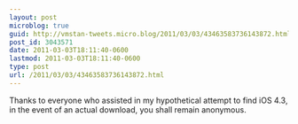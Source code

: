 ```yaml
---
layout: post
microblog: true
guid: http://vmstan-tweets.micro.blog/2011/03/03/43463583736143872.html
post_id: 3043571
date: 2011-03-03T18:11:40-0600
lastmod: 2011-03-03T18:11:40-0600
type: post
url: /2011/03/03/43463583736143872.html
---
```

Thanks to everyone who assisted in my hypothetical attempt to find iOS 4.3, in the event of an actual download, you shall remain anonymous.
